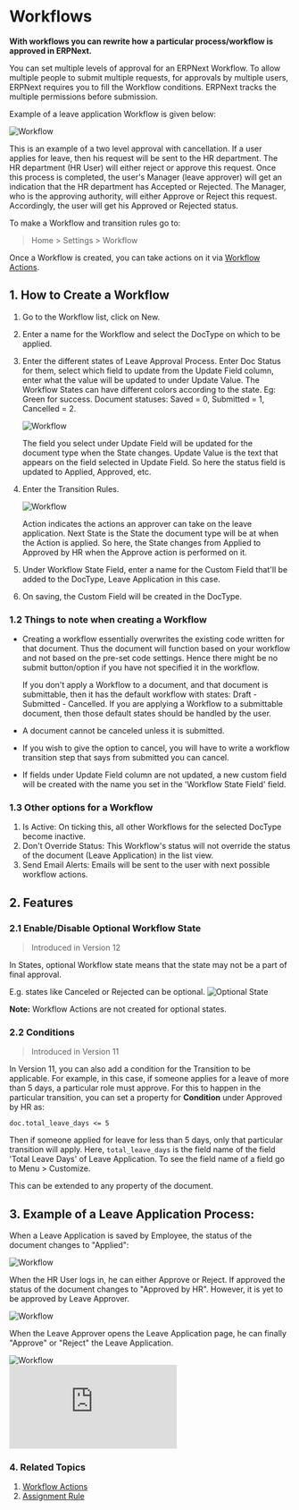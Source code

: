 <!-- add-breadcrumbs -->
# Workflows

**With workflows you can rewrite how a particular process/workflow is approved in ERPNext.**

You can set multiple levels of approval for an ERPNext Workflow. To allow multiple people to submit multiple requests, for approvals by multiple users, ERPNext requires you to fill the Workflow conditions.
ERPNext tracks the multiple permissions before submission.

Example of a leave application Workflow is given below:

<img class="screenshot" alt="Workflow" src="{{docs_base_url}}/assets/img/setup/workflow-leave-fl.png">

This is an example of a two level approval with cancellation. If a user applies for leave, then his request will be sent to the HR
department. The HR department (HR User) will either reject or approve this
request. Once this process is completed, the user's Manager (leave approver)
will get an indication that the HR department has Accepted or Rejected. The
Manager, who is the approving authority, will either Approve or Reject this
request. Accordingly, the user will get his Approved or Rejected status.

To make a Workflow and transition rules go to:

> Home > Settings > Workflow

Once a Workflow is created, you can take actions on it via [Workflow Actions](/docs/user/manual/en/setting-up/workflow-actions).

## 1. How to Create a Workflow
1. Go to the Workflow list, click on New.
1. Enter a name for the Workflow and select the DocType on which to be applied.
1. Enter the different states of Leave Approval Process. Enter Doc Status for them, select which field to update from the Update Field column, enter what the value will be updated to under Update Value.
    The Workflow States can have different colors according to the state. Eg: Green for success. Document statuses: Saved = 0, Submitted = 1, Cancelled = 2.

    <img class="screenshot" alt="Workflow" src="{{docs_base_url}}/assets/img/setup/workflow-1.png">
    
    The field you select under Update Field will be updated for the document type when the State changes. Update Value is the text that appears on the field selected in Update Field. So here the status field is updated to Applied, Approved, etc.

1. Enter the Transition Rules.

    <img class="screenshot" alt="Workflow" src="{{docs_base_url}}/assets/img/setup/workflow-2.png">
    
    Action indicates the actions an approver can take on the leave application. Next State is the State the document type will be at when the Action is applied. So here, the State changes from Applied to Approved by HR when the Approve action is performed on it.

1. Under Workflow State Field, enter a name for the Custom Field that'll be added to the DocType, Leave Application in this case.
1. On saving, the Custom Field will be created in the DocType.

### 1.2 Things to note when creating a Workflow

* Creating a workflow essentially overwrites the existing code written for that document. Thus the document will function based on your workflow and not based on the pre-set code settings. Hence there might be no submit button/option if you have not specified it in the workflow.

    If you don't apply a Workflow to a document, and that document is submittable, then it has the default workflow with states: Draft - Submitted - Cancelled. If you are applying a Workflow to a submittable document, then those default states should be handled by the user.

* A document cannot be canceled unless it is submitted.

* If you wish to give the option to cancel, you will have to write a
workflow transition step that says from submitted you can cancel.

* If fields under Update Field column are not updated, a new custom field will be created with the name you set in the 'Workflow State Field' field.

### 1.3 Other options for a Workflow
1. Is Active: On ticking this, all other Workflows for the selected DocType become inactive.
1. Don't Override Status: This Workflow's status will not override the status of the document (Leave Application) in the list view.
1. Send Email Alerts: Emails will be sent to the user with next possible workflow actions.

## 2. Features

### 2.1 Enable/Disable Optional Workflow State

> Introduced in Version 12

In States, optional Workflow state means that the state may not be a part of final approval.

E.g. states like Canceled or Rejected can be optional.
![Optional State](/docs/assets/img/setup/workflow-optional-state.png)

**Note:** Workflow Actions are not created for optional states.

### 2.2 Conditions

> Introduced in Version 11

In Version 11, you can also add a condition for the Transition to be applicable. For example, in this case, if someone applies for a leave of more than 5 days, a particular role must approve. For this to happen in the particular transition, you can set a property for **Condition** under Approved by HR as:

```
doc.total_leave_days <= 5
```
Then if someone applied for leave for less than 5 days, only that particular transition will apply. Here, `total_leave_days` is the field name of the field 'Total Leave Days' of Leave Application. To see the field name of a field go to Menu > Customize.

This can be extended to any property of the document.

## 3. Example of a Leave Application Process:

When a Leave Application is saved by Employee, the status of the document changes to "Applied":

<img class="screenshot" alt="Workflow" src="{{docs_base_url}}/assets/img/setup/workflow-3.png">

When the HR User logs in, he can either Approve or Reject. If approved the
status of the document changes to "Approved by HR". However, it is yet to be approved by Leave Approver.

<img class="screenshot" alt="Workflow" src="{{docs_base_url}}/assets/img/setup/workflow-4.png">

When the Leave Approver opens the Leave Application page, he can finally "Approve" or "Reject" the Leave Application.

<img class="screenshot" alt="Workflow" src="{{docs_base_url}}/assets/img/setup/workflow-5.png">

<div>
    <div class="embed-container">
        <iframe src="https://www.youtube.com/embed/yObJUg9FxFs?rel=0" frameborder="0" allow="autoplay; encrypted-media" allowfullscreen>
        </iframe>
    </div>
</div>

### 4. Related Topics
1. [Workflow Actions](/docs/user/manual/en/setting-up/workflow-actions)
1. [Assignment Rule](/docs/user/manual/en/setting-up/automation/assignment-rule)
